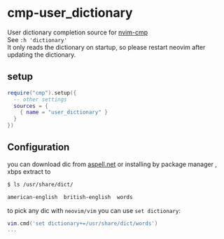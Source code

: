 # cmp-user_dictionary

User dictionary completion source for [nvim-cmp](https://github.com/hrsh7th/nvim-cmp)  
See `:h 'dictionary'`  
It only reads the dictionary on startup, so please restart neovim after updating the dictionary.

## setup

```lua
require("cmp").setup({
  -- other settings
  sources = {
    { name = "user_dictionary" }
  }
})
```
## Configuration
you can download dic from [aspell.net](https://ftp.gnu.org/gnu/aspell/dict/0index.html) or installing by package manager , xbps extract to 
```bash
$ ls /usr/share/dict/

american-english  british-english  words
```
to pick any dic with `neovim/vim` you can use `set dictionary`:
```lua
vim.cmd('set dictionary+=/usr/share/dict/words')
...
```
